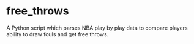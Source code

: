 # free_throws
A Python script which parses NBA play by play data to compare players ability to draw fouls and get free throws.
